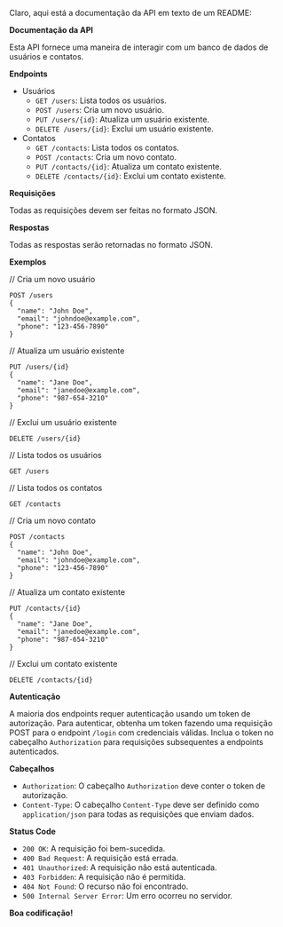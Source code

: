 Claro, aqui está a documentação da API em texto de um README:

**Documentação da API**

Esta API fornece uma maneira de interagir com um banco de dados de usuários e contatos.

**Endpoints**

* Usuários
    * `GET /users`: Lista todos os usuários.
    * `POST /users`: Cria um novo usuário.
    * `PUT /users/{id}`: Atualiza um usuário existente.
    * `DELETE /users/{id}`: Exclui um usuário existente.
* Contatos
    * `GET /contacts`: Lista todos os contatos.
    * `POST /contacts`: Cria um novo contato.
    * `PUT /contacts/{id}`: Atualiza um contato existente.
    * `DELETE /contacts/{id}`: Exclui um contato existente.

**Requisições**

Todas as requisições devem ser feitas no formato JSON.

**Respostas**

Todas as respostas serão retornadas no formato JSON.

**Exemplos**


// Cria um novo usuário
```
POST /users
{
  "name": "John Doe",
  "email": "johndoe@example.com",
  "phone": "123-456-7890"
}
```
// Atualiza um usuário existente
```
PUT /users/{id}
{
  "name": "Jane Doe",
  "email": "janedoe@example.com",
  "phone": "987-654-3210"
}
```
// Exclui um usuário existente
```
DELETE /users/{id}
```
// Lista todos os usuários
```
GET /users
```
// Lista todos os contatos
```
GET /contacts
```
// Cria um novo contato
```
POST /contacts
{
  "name": "John Doe",
  "email": "johndoe@example.com",
  "phone": "123-456-7890"
}
```

// Atualiza um contato existente
```
PUT /contacts/{id}
{
  "name": "Jane Doe",
  "email": "janedoe@example.com",
  "phone": "987-654-3210"
}
```
// Exclui um contato existente
```
DELETE /contacts/{id}
```

**Autenticação**

A maioria dos endpoints requer autenticação usando um token de autorização. Para autenticar, obtenha um token fazendo uma requisição POST para o endpoint `/login` com credenciais válidas. Inclua o token no cabeçalho `Authorization` para requisições subsequentes a endpoints autenticados.

**Cabeçalhos**

* `Authorization`: O cabeçalho `Authorization` deve conter o token de autorização.
* `Content-Type`: O cabeçalho `Content-Type` deve ser definido como `application/json` para todas as requisições que enviam dados.

**Status Code**

* `200 OK`: A requisição foi bem-sucedida.
* `400 Bad Request`: A requisição está errada.
* `401 Unauthorized`: A requisição não está autenticada.
* `403 Forbidden`: A requisição não é permitida.
* `404 Not Found`: O recurso não foi encontrado.
* `500 Internal Server Error`: Um erro ocorreu no servidor.

**Boa codificação!**